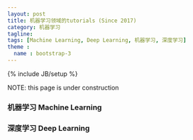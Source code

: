 ```yaml
---
layout: post
title: 机器学习领域的tutorials (Since 2017)
category: 机器学习
tagline:
tags: [Machine Learning, Deep Learning, 机器学习, 深度学习]
theme :
  name : bootstrap-3
---
```

{% include JB/setup %}

NOTE: this page is under construction

### 机器学习 Machine Learning


### 深度学习 Deep Learning


